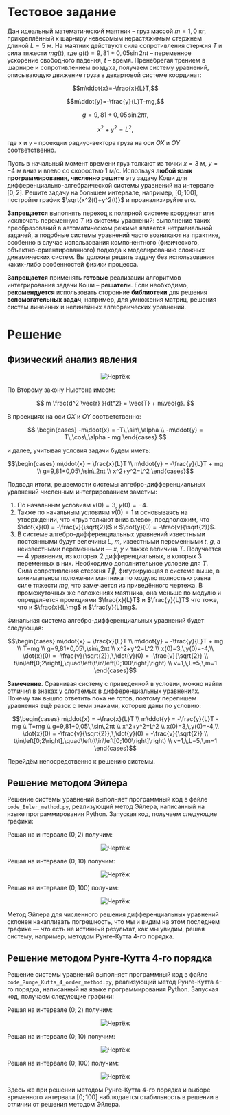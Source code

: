 # Тестовое задание

  Дан идеальный математический маятник – груз массой $m = 1,0$ кг, прикреплённый к шарниру невесомым нерастяжимым стержнем длиной $L = 5$ м. На маятник действуют сила сопротивления стержня $T$ и сила тяжести $mg(t)$, где $g(t) = 9,81+0,05\sin{2πt}$ – переменное ускорение свободного падения, $t$ – время. Пренебрегая трением в шарнире и сопротивлением воздуха, получаем систему уравнений, описывающую движение груза в декартовой системе координат:  
```math
m\ddot{x}=-\frac{x}{L}T,
```
```math
m\ddot{y}=-\frac{y}{L}T-mg,
```
```math
g=9,81+0,05\,\sin{2πt},
```
```math
x^2+y^2=L^2,
```
где $x$ и $y$ – проекции радиус-вектора груза на оси $OX$ и $OY$ соответственно.  

  Пусть в начальный момент времени груз толкают из точки $x=3$ м, $y=−4$ м вниз и влево со скоростью $1$ м/c. Используя **любой язык программирования, численно решите** эту задачу Коши для дифференциально-алгебраической системы уравнений на интервале $\left[0; 2\right].$ Решите задачу на большем интервале, например, $\left[0; 100\right],$ постройте график $\sqrt{x^2(t)+y^2(t)}$ и проанализируйте его.
  
  **Запрещается** выполнять переход к полярной системе координат или исключать переменную $T$ из системы уравнений: выполнение таких преобразований в автоматическом режиме является нетривиальной задачей, а подобные системы уравнений часто возникают на практике, особенно в случае использования компонентного (физического, объектно-ориентированного) подхода к моделированию сложных динамических систем. Вы должны решить задачу без использования каких-либо особенностей физики процесса.
  
  **Запрещается** применять **готовые** реализации алгоритмов интегрирования задачи Коши – **решатели**. Если необходимо, **рекомендуется** использовать сторонние **библиотеки** для решения **вспомогательных задач**, например, для умножения матриц, решения систем линейных и нелинейных алгебраических уравнений.

# Решение
## Физический анализ явления
<p align="center"><img src="https://github.com/sergefriendly/orchidea/raw/main/drawing.PNG" alt="Чертёж"></p>
По Второму закону Ньютона имеем:  

```math

m \frac{d^2 \vec{r} }{dt^2} = \vec{T} + m\vec{g}.

```

В проекциях на оси $OX$ и $OY$ соответственно:

```math

\begin{cases}
  -m\ddot{x} = -T\,\sin\,\alpha \\
  -m\ddot{y} = T\,\cos\,\alpha - mg
\end{cases}

```
и далее, учитывая условия задачи будем иметь:

```math
\begin{cases}
  m\ddot{x} = \frac{x}{L}T \\
  m\ddot{y} = -\frac{y}{L}T + mg \\
  g=9,81+0,05\,\sin\,2πt \\
  x^2+y^2=L^2
\end{cases}
```
Подводя итоги, решаемости системы алгебро-дифференциальных уравнений численным интегрированием заметим:
1. По начальным условиям $x(0)=3$, $y(0)=-4$.
2. Также по начальным условиям $v(0)=1$ и основываясь на утверждении, что «груз толкают вниз влево», предположим, что $\dot{x}(0) = -\frac{v}{\sqrt{2}}$ и $\dot{y}(0) = -\frac{v}{\sqrt{2}}$.
3. В системе алгебро-дифференциальных уравнений известными постоянными будут велечины $L$, $m$, известными переменными $t$, $g$, а неизвестными переменными — $x$, $y$ и также величина $T$. Получается — 4 уравнения, из которых 2 дифференциальных, в которых 3 переменных в них. Необходимо дополнительное условие для $T$. Сила сопротивления стержня $\vec{T}$, фигурирующая в системе выше, в минимальном положении маятника по модулю полностью равна силе тяжести $mg$, что замечается из приведённого чертежа. В промежуточных же положениях маятника, она меньше по модулю и определяется проекциями $\frac{x}{L}T$ и $\frac{y}{L}T$ что тоже, что и $\frac{x}{L}mg$ и $\frac{y}{L}mg$.

Финальная система алгебро-дифференциальных уравнений будет следующая:

```math
\begin{cases}
  m\ddot{x} = \frac{x}{L}T \\
  m\ddot{y} = -\frac{y}{L}T + mg \\
  T=mg \\
  g=9,81+0,05\,\sin\,2πt \\
  x^2+y^2=L^2 \\
  x(0)=3,\,y(0)=-4,\\
  \dot{x}(0) = -\frac{v}{\sqrt{2}},\,\dot{y}(0) = -\frac{v}{\sqrt{2}} \\
  t\in\left[0;2\right],\quad\left(t\in\left[0;100\right]\right) \\
  v=1,\,L=5,\,m=1
\end{cases}
```

**Замечение**. Сравнивая систему с приведенной в условии, можно найти отличия в знаках у слогаемых в дифференциальных уравнениях. Почему так вышло ответить пока не готов, поэтому перепишем уравнения ещё разок с теми знаками, которые даны по условию:

```math
\begin{cases}
  m\ddot{x} = -\frac{x}{L}T \\
  m\ddot{y} = -\frac{y}{L}T - mg \\
  T=mg \\
  g=9,81+0,05\,\sin\,2πt \\
  x^2+y^2=L^2 \\
  x(0)=3,\,y(0)=-4,\\
  \dot{x}(0) = -\frac{v}{\sqrt{2}},\,\dot{y}(0) = -\frac{v}{\sqrt{2}} \\
  t\in\left[0;2\right],\quad\left(t\in\left[0;100\right]\right) \\
  v=1,\,L=5,\,m=1
\end{cases}
```
Перейдём непосредственно к решению системы.

## Решение методом Эйлера
Решение системы уравнений выполняет программный код в файле `code_Euler_method.py`, реализующий метод Эйлера, написанный на языке программирования Python. Запуская код, получаем следующие графики:

Решая на интервале $\left(0;2\right)$ получим:
<p align="center"><img src="https://github.com/sergefriendly/orchidea/raw/main/charts_1.png" alt="Чертёж"></p>

Решая на интервале $\left(0;10\right)$ получим:
<p align="center"><img src="https://github.com/sergefriendly/orchidea/raw/main/charts_2.png" alt="Чертёж"></p>

Решая на интервале $\left(0;100\right)$ получим:
<p align="center"><img src="https://github.com/sergefriendly/orchidea/raw/main/charts_3.png" alt="Чертёж"></p>

Метод Эйлера для численного решения дифференциальных уравнений склонен накапливать погрешность, что мы и видим на этом последнем графике — что есть не истинный результат, как мы увидим, решая систему, например, методом Рунге-Кутта 4-го порядка.

## Решение методом Рунге-Кутта 4-го порядка
Решение системы уравнений выполняет программный код в файле `code_Runge_Kutta_4_order_method.py`, реализующий метод Рунге-Кутта 4-го порядка, написанный на языке программирования Python. Запуская код, получаем следующие графики:

Решая на интервале $\left(0;2\right)$ получим:
<p align="center"><img src="https://github.com/sergefriendly/orchidea/raw/main/charts_4.png" alt="Чертёж"></p>

Решая на интервале $\left(0;10\right)$ получим:
<p align="center"><img src="https://github.com/sergefriendly/orchidea/raw/main/charts_5.png" alt="Чертёж"></p>

Решая на интервале $\left(0;100\right)$ получим:
<p align="center"><img src="https://github.com/sergefriendly/orchidea/raw/main/charts_6.png" alt="Чертёж"></p>

Здесь же при решении методом Рунге-Кутта 4-го порядка и выборе временного интервала $\left[0;100\right]$ наблюдается стабильность в решении в отличии от решения методом Эйлера.
